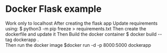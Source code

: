 # Docker Flask example

Work only to localhost
After creating the flask app
Update requirements using:
$ python3 -m pip freeze > requirements.txt 
Then create the dockerfile and update it
Then Build the docker container 
$ docker build --tag dockerapp .   
Then run the docker image
$docker run -d -p 8000:5000 dockerapp


